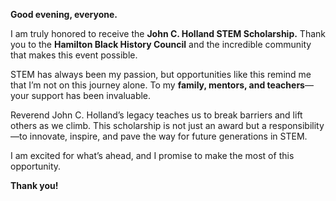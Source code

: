 **Good evening, everyone.**

I am truly honored to receive the **John C. Holland STEM Scholarship.** Thank you to the **Hamilton Black History Council** and the incredible community that makes this event possible.

STEM has always been my passion, but opportunities like this remind me that I’m not on this journey alone. To my **family, mentors, and teachers**—your support has been invaluable.

Reverend John C. Holland’s legacy teaches us to break barriers and lift others as we climb. This scholarship is not just an award but a responsibility—to innovate, inspire, and pave the way for future generations in STEM.

I am excited for what’s ahead, and I promise to make the most of this opportunity.

**Thank you!**